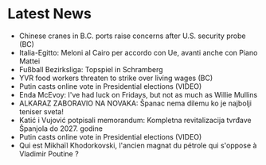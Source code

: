 # Latest News
-  Chinese cranes in B.C. ports raise concerns after U.S. security probe (BC)
-  Italia-Egitto: Meloni al Cairo per accordo con Ue, avanti anche con Piano Mattei
-  Fußball Bezirksliga: Topspiel in Schramberg
-  YVR food workers threaten to strike over living wages (BC)
-  Putin casts online vote in Presidential elections (VIDEO)
-  Enda McEvoy: I've had luck on Fridays, but not as much as Willie Mullins
-  ALKARAZ ZABORAVIO NA NOVAKA: Španac nema dilemu ko je najbolji teniser sveta!
-  Katić i Vujović potpisali memorandum: Kompletna revitalizacija tvrđave Španjola do 2027. godine
-  Putin casts online vote in Presidential elections (VIDEO)
-  Qui est Mikhaïl Khodorkovski, l'ancien magnat du pétrole qui s'oppose à Vladimir Poutine ?
